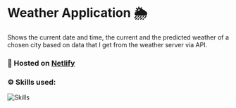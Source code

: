# Weather Application 🌦

Shows the current date and time, the current and the predicted weather of a chosen city based on data that I get from the weather server via API.

### 🚀 Hosted on [Netlify](https://my-weather-web-application.netlify.app/)

### ⚙️ Skills used:
![Skills](https://skillicons.dev/icons?i=git,github,html,css,js,netlify)
